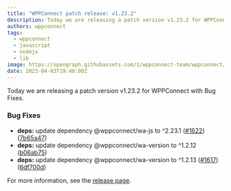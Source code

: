 ```yaml
---
title: "WPPConnect patch release: v1.23.2"
description: Today we are releasing a patch version v1.23.2 for WPPConnect with Bug Fixes.
authors: wppconnect
tags:
  - wppconnect
  - javascript
  - nodejs
  - lib
image: https://opengraph.githubassets.com/1/wppconnect-team/wppconnect/releases/tag/v1.23.2
date: 2023-04-03T19:40:00Z
---
```


Today we are releasing a patch version v1.23.2 for WPPConnect with Bug Fixes.

<!--truncate-->

### Bug Fixes

* **deps:** update dependency @wppconnect/wa-js to ^2.23.1 ([#1622](https://github.com/wppconnect-team/wppconnect/issues/1622)) ([7b65a47](https://github.com/wppconnect-team/wppconnect/commit/7b65a47f169a31a0da999f99dee542f1a07d1149))
* **deps:** update dependency @wppconnect/wa-version to ^1.2.12 ([b06ab75](https://github.com/wppconnect-team/wppconnect/commit/b06ab75199952c2d3dd064ec26f9cd9c650b3de4))
* **deps:** update dependency @wppconnect/wa-version to ^1.2.13 ([#1617](https://github.com/wppconnect-team/wppconnect/issues/1617)) ([6df700d](https://github.com/wppconnect-team/wppconnect/commit/6df700d16e43b7200e0c9ccafd47fddd78de0454))

For more information, see the [release page](https://github.com/wppconnect-team/wppconnect/releases/tag/v1.23.2).